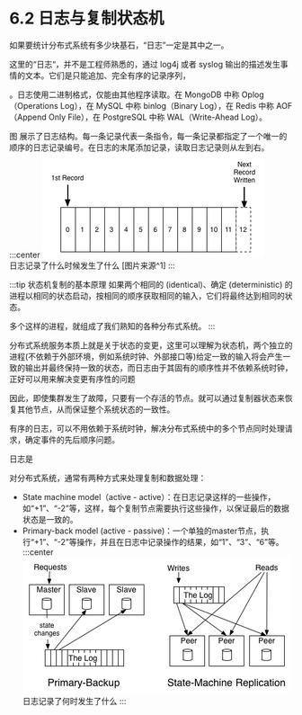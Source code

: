 # 6.2 日志与复制状态机

如果要统计分布式系统有多少块基石，“日志”一定是其中之一。


这里的“日志“，并不是工程师熟悉的，通过 log4j 或者 syslog 输出的描述发生事情的文本。它们是只能追加、完全有序的记录序列，

。日志使用二进制格式，仅能由其他程序读取。在 MongoDB 中称 Oplog（Operations Log），在 MySQL 中称 binlog（Binary Log），在 Redis 中称 AOF（Append Only File），在 PostgreSQL 中称 WAL（Write-Ahead Log）。


图 展示了日志结构。每一条记录代表一条指令，每一条记录都指定了一个唯一的顺序的日志记录编号。在日志的末尾添加记录，读取日志记录则从左到右。
:::center
  ![](../assets/log.png) <br/>
  日志记录了什么时候发生了什么 [图片来源^1]
:::


:::tip 状态机复制的基本原理
如果两个相同的 (identical)、确定 (deterministic) 的进程以相同的状态启动，按相同的顺序获取相同的输入，它们将最终达到相同的状态。

多个这样的进程，就组成了我们熟知的各种分布式系统。
:::


分布式系统服务本质上就是关于状态的变更，这里可以理解为状态机，两个独立的进程(不依赖于外部环境，例如系统时钟、外部接口等)给定一致的输入将会产生一致的输出并最终保持一致的状态，而日志由于其固有的顺序性并不依赖系统时钟，正好可以用来解决变更有序性的问题

因此，即使集群发生了故障，只要有一个存活的节点。就可以通过复制器状态来恢复其他节点，从而保证整个系统状态的一致性。



有序的日志，可以不用依赖于系统时钟，解决分布式系统中的多个节点同时处理请求，确定事件的先后顺序问题。


日志是

对分布式系统，通常有两种方式来处理复制和数据处理：

- State machine model（active - active）：在日志记录这样的一些操作，如“+1”、“-2”等，这样，每个复制节点需要执行这些操作，以保证最后的数据状态是一致的。
- Primary-back model (active - passive)：一个单独的master节点，执行“+1”、“-2”等操作，并且在日志中记录操作的结果，如“1”、“3”、“6”等。
:::center
  ![](../assets/active_and_passive_arch.png) <br/>
  日志记录了何时发生了什么
:::




[^1]: https://engineering.linkedin.com/distributed-systems/log-what-every-software-engineer-should-know-about-real-time-datas-unifying 